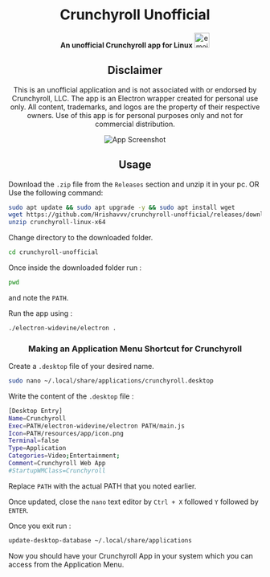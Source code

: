 <h1 align="center">Crunchyroll Unofficial</h1>
<p align="center">
  <strong>An unofficial Crunchyroll app for Linux</strong> <img src="https://github.com/user-attachments/assets/8acc53a4-be94-4840-8c9f-64a29a57f271" width="30" height="30" alt="emoji">
</p>

<h2 align="center">Disclaimer</h2>
<p align="center">
  This is an unofficial application and is not associated with or endorsed by Crunchyroll, LLC. The app is an Electron wrapper created for personal use only. All content, trademarks, and logos are the property of their respective owners. Use of this app is for personal purposes only and not for commercial distribution.
</p>

<p align="center">
  <img src="https://github.com/user-attachments/assets/ea95a1f5-0b14-44eb-bc14-8e8eff5f38fa"
alt="App Screenshot" style="max-width: 100%; height: auto;">
</p>



<h2 align="center">Usage</h2>

Download the ```.zip``` file from the ```Releases``` section and unzip it in your pc.
OR
Use the following command:
```bash
sudo apt update && sudo apt upgrade -y && sudo apt install wget
wget https://github.com/Hrishavvv/crunchyroll-unofficial/releases/download/v1.0/crunchyroll-linux-x64.zip
unzip crunchyroll-linux-x64
```



Change directory to the downloaded folder.

```bash
cd crunchyroll-unofficial
```

Once inside the downloaded folder run :
```bash
pwd
```

and note the ```PATH```.



Run the app using :

```bash
./electron-widevine/electron .
```

<h3 align="center">Making an Application Menu Shortcut for Crunchyroll</h3>

Create a ```.desktop``` file of your desired name.

```bash
sudo nano ~/.local/share/applications/crunchyroll.desktop
```


Write the content of the ```.desktop``` file :
```bash                
[Desktop Entry]
Name=Crunchyroll
Exec=PATH/electron-widevine/electron PATH/main.js
Icon=PATH/resources/app/icon.png
Terminal=false
Type=Application
Categories=Video;Entertainment;
Comment=Crunchyroll Web App
#StartupWMClass=Crunchyroll
```

Replace ```PATH``` with the actual PATH that you noted earlier. 

Once updated, close the ```nano``` text editor by ``Ctrl + X`` followed ``Y`` followed by ``ENTER``.

Once you exit run :
```bash 
update-desktop-database ~/.local/share/applications
```

Now you should have your Crunchyroll App in your system which you can access from the Application Menu.
